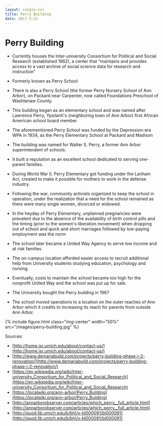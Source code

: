 ```yaml
---
layout: single-col
title: Perry Building
date: 2017-3-22
--- 
```



# Perry Building

- Currently houses the Inter-university Consortium for Political and Social Research (established 1962), a center that “maintains and provides access to a vast archive of social science data for research and instruction”
- Formerly known as Perry School
- There is also a Perry School (the former Perry Nursery School of Ann Arbor), on Packard near Carpenter, now called Foundations Preschool of Washtenaw County.
- This building began as an elementary school and was named after Lawrence Perry, Ypsilanti's (neighboring town of Ann Arbor) first African American school board member.
- The aforementioned Perry School was funded by the Depression-era WPA in 1934, as the Perry Elementary School at Packard and Madison
- The building was named for Walter S. Perry, a former Ann Arbor superintendent of schools.
- It built a reputation as an excellent school dedicated to serving one-parent families.
- During World War II, Perry Elementary got funding under the Lanham Act, created to make it possible for mothers to work in the defense industry.
- Following the war, community activists organized to keep the school in operation, under the realization that a need for the school remained as there were many single women, divorced or widowed.
- In the heyday of Perry Elementary, unplanned pregnancies were prevalent due to the absence of the availability of birth control pills and the timing (prior to the women's liberation movement) when dropping out of school and quick and short marriages followed by low-paying employment was the norm
- The school later became a United Way Agency to serve low income and at risk families

- The on-campus location afforded easier access to recruit additional help from University students studying education, psychology and nursing.
- Eventually, costs to maintain the school became too high for the nonprofit United Way and the school was put up for sale.
- The University bought the Perry building in 1967
- The school moved operations to a location on the outer reaches of Ann Arbor which it credits to increasing its reach for parents from outside Ann Arbor.

{% include figure.html class="img-center" width="50%" src="/images/perry-building.jpg" %}

Sources:

- [http://home.isr.umich.edu/about/contact-us/](http://home.isr.umich.edu/about/contact-us/)
- [http://www.demariabuild.com/projects/perry-building-phase-i-2-renovation/](http://www.demariabuild.com/projects/perry-building-phase-i-2-renovation/)
- [https://en.wikipedia.org/wiki/Inter-university_Consortium_for_Political_and_Social_Research](https://en.wikipedia.org/wiki/Inter-university_Consortium_for_Political_and_Social_Research)
- [https://localwiki.org/ann-arbor/Perry_Building](https://localwiki.org/ann-arbor/Perry_Building)
- [http://annarborobserver.com/articles/which_perry__full_article.html](http://annarborobserver.com/articles/which_perry__full_article.html)
- [http://quod.lib.umich.edu/b/bhl/x-bl000091/bl000091](http://quod.lib.umich.edu/b/bhl/x-bl000091/bl000091)
